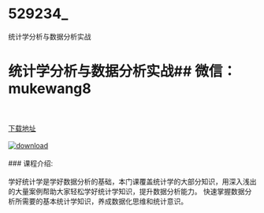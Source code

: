 # 529234_
统计学分析与数据分析实战
# 统计学分析与数据分析实战## 微信：mukewang8
<br/></br>[下载地址](http://www.36tz.cn/article/529234 "下载地址")
<br/></br>[![download](http://36tz.cn/muke_img/2019_12_356-27-300x214.jpg "下载地址")](http://www.36tz.cn/article/529234 "下载地址")
<br/></br>### 课程介绍:<br/></br>学好统计学是学好数据分析的基础，本门课覆盖统计学的大部分知识，用深入浅出的大量案例帮助大家轻松学好统计学知识，提升数据分析能力。 快速掌握数据分析所需要的基本统计学知识，养成数据化思维和统计意识。


 
